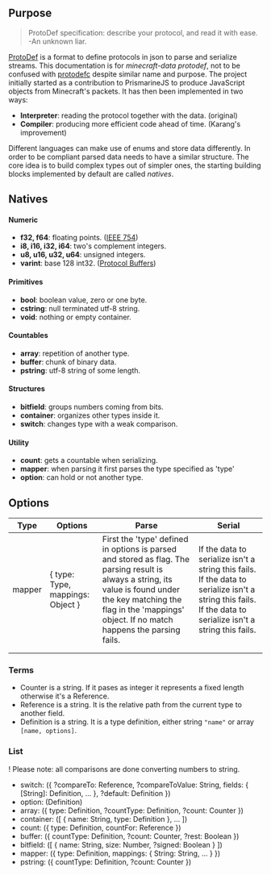 ## Purpose
> ProtoDef specification: describe your protocol, and read it with ease. -An unknown liar.

[ProtoDef](https://github.com/ProtoDef-io/ProtoDef) is a format to define protocols in json to parse and serialize streams. This documentation is for *minecraft-data protodef*, not to be confused with [protodefc](https://github.com/ProtoDef-io/protodefc) despite similar name and purpose. The project initially started as a contribution to PrismarineJS to produce JavaScript objects from Minecraft's packets. It has then been implemented in two ways:

* **Interpreter**: reading the protocol together with the data. (original)
* **Compiler**: producing more efficient code ahead of time. (Karang's improvement)

Different languages can make use of enums and store data differently. In order to be compliant parsed data needs to have a similar structure. The core idea is to build complex types out of simpler ones, the starting building blocks implemented by default are called *natives*.

## Natives

#### Numeric
* **f32, f64**: floating points. ([IEEE 754](https://en.wikipedia.org/wiki/IEEE_754))
* **i8, i16, i32, i64**: two's complement integers.
* **u8, u16, u32, u64**: unsigned integers.
* **varint**: base 128 int32. ([Protocol Buffers](https://developers.google.com/protocol-buffers/docs/encoding#varints))
#### Primitives
* **bool**: boolean value, zero or one byte.
* **cstring**: null terminated utf-8 string.
* **void**: nothing or empty container.
#### Countables
* **array**: repetition of another type.
* **buffer**: chunk of binary data.
* **pstring**: utf-8 string of some length.
#### Structures
* **bitfield**: groups numbers coming from bits.
* **container**: organizes other types inside it.
* **switch**: changes type with a weak comparison.
#### Utility
* **count**: gets a countable when serializing.
* **mapper**: when parsing it first parses the type specified as 'type'
* **option**: can hold or not another type.

## Options
| Type   | Options                          | Parse                                                                                                                                                                                                                        | Serial                                              |
|--------|----------------------------------|------------------------------------------------------------------------------------------------------------------------------------------------------------------------------------------------------------------------------|-----------------------------------------------------|
| mapper | { type: Type, mappings: Object } | First the 'type' defined in options is parsed and stored as flag. The parsing result is always a string, its value is found under the key matching the flag in the 'mappings' object. If no match happens the parsing fails. | If the data to serialize isn't a string this fails. If the data to serialize isn't a string this fails. If the data to serialize isn't a string this fails. |
|        |                                  |                                                                                                                                                                                                                              |                                                     |
|        |                                  |                                                                                                                                                                                                                              |                                                     |


### Terms
* Counter is a string. If it pases as integer it represents a fixed length otherwise it's a Reference.
* Reference is a string. It is the relative path from the current type to another field.
* Definition is a string. It is a type definition, either string `"name"` or array `[name, options]`.

### List
! Please note: all comparisons are done converting numbers to string.

* switch: ({ ?compareTo: Reference, ?compareToValue: String, fields: { [String]: Definition, ... }, ?default: Definition })
* option: (Definition)
* array: ({ type: Definition, ?countType: Definition, ?count: Counter })
* container: ([ { name: String, type: Definition }, ... ])
* count: ({ type: Definition, countFor: Reference })
* buffer: ({ countType: Definition, ?count: Counter, ?rest: Boolean })
* bitfield: ([ { name: String, size: Number, ?signed: Boolean } ])
* mapper: ({ type: Definition, mappings: { String: String, ... } })
* pstring: ({ countType: Definition, ?count: Counter })
